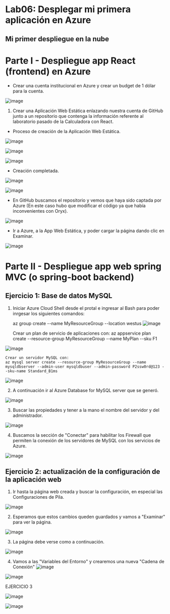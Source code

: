 # Lab06: Desplegar mi primera aplicación en Azure
## Mi primer despliegue en la nube

# Parte I - Despliegue app React (frontend) en Azure
- Crear una cuenta institucional en Azure y crear un budget de 1 dólar para la cuenta.

![image](https://github.com/RichiVilla/Lab06/assets/124943246/dda75663-648e-45d0-b2d0-af3300c88ac7)

1. Crear una Aplicación Web Estática enlazando nuestra cuenta de GitHub junto a un repositorio que contenga la información referente al laboratorio pasado de la Calculadora con React.

- Proceso de creación de la Aplicación Web Estática.

 ![image](https://github.com/RichiVilla/Lab06/assets/124943246/4e7492f2-1e06-4d01-af56-225e0f50f61c)

![image](https://github.com/RichiVilla/Lab06/assets/124943246/90f0d121-a149-4232-8a6f-a8a8f50b394e)

![image](https://github.com/RichiVilla/Lab06/assets/124943246/c6473925-85eb-4ec7-9dec-437781b136d2)


- Creación completada.

![image](https://github.com/RichiVilla/Lab06/assets/124943246/0adc8cf4-41d3-4d3f-a9b4-499793154533)

![image](https://github.com/RichiVilla/Lab06/assets/124943246/9d71e35c-6d07-4170-bc81-92fbe2ec17c5)


- En GitHub buscamos el repositorio y vemos que haya sido captada por Azure (En este caso hubo que modificar el código ya que había inconvenientes con Oryx).

![image](https://github.com/RichiVilla/Lab06/assets/124943246/f735cf9c-a1e3-4e58-a1ba-0739e0eaffab)


- Ir a Azure, a la App Web Estática, y poder cargar la página dando clic en Examinar.

 ![image](https://github.com/RichiVilla/Lab06/assets/124943246/702ff90f-a46e-4d87-8bb3-2dd668211ea3)


 
 
 


# Parte II - Despliegue app web spring MVC (o spring-boot backend)
## Ejercicio 1: Base de datos MySQL
1. Iniciar Azure Cloud Shell desde el protal e ingresar al Bash para poder inrgesar los siguientes comandos:

   az group create --name MyResourceGroup --location westus
![image](https://github.com/RichiVilla/Lab06/assets/124943246/717331b1-4984-460d-b275-2a81b44d15c6)

   Crear un plan de servicio de aplicaciones con:
   az appservice plan create --resource-group MyResourceGroup --name MyPlan --sku F1
   
![image](https://github.com/RichiVilla/Lab06/assets/124943246/89cd4f18-ced4-41a2-9691-244feb884b0b)

    Crear un servidor MySQL con: 
    az mysql server create --resource-group MyResourceGroup --name mysqldbserver --admin-user mysqldbuser --admin-password P2ssw0rd@123 --sku-name Standard_B1ms
    
![image](https://github.com/RichiVilla/Lab06/assets/124943246/55ef2e00-83ef-4200-9445-161053d78942)

2. A continuación ir al Azure Database for MySQL server que se generó.

![image](https://github.com/RichiVilla/Lab06/assets/124943246/611d11a6-f072-4f6c-ae6a-677f6b3709f0)

3. Buscar las propiedades y tener a la mano el nombre del servidor y del administrador.

 ![image](https://github.com/RichiVilla/Lab06/assets/124943246/c93ea939-9a5e-468e-90e9-00f697607cbe)

4. Buscamos la sección de "Conectar" para habilitar los Firewall que permiten la conexión de los servidores de MySQL con los servicios de Azure.

 ![image](https://github.com/RichiVilla/Lab06/assets/124943246/87d81d87-3234-4be3-8f3e-46f3d379794e)


## Ejercicio 2: actualización de la configuración de la aplicación web
1. Ir hasta la página web creada y buscar la configuración, en especial las Configuraciones de Pila.

 ![image](https://github.com/RichiVilla/Lab06/assets/124943246/640e0468-870f-4fc0-9a96-5b932a198361)

2. Esperamos que estos cambios queden guardados y vamos a "Examinar" para ver la página.

 ![image](https://github.com/RichiVilla/Lab06/assets/124943246/94ae2d97-aaf6-4455-b5c9-046c1a33bfbe)

3. La página debe verse como a continuación.

![image](https://github.com/RichiVilla/Lab06/assets/124943246/2128f7e4-63cb-4a64-82ea-3ffafbd87964)

 4. Vamos a las "Variables del Entorno" y crearemos una nueva "Cadena de Conexión"
![image](https://github.com/RichiVilla/Lab06/assets/124943246/26504d6b-4700-4328-ad45-f03b50e77b29)

 ![image](https://github.com/RichiVilla/Lab06/assets/124943246/524bd74f-0efa-45ed-b5bb-7a40580b5b59)


 

EJERCICIO 3
  
![image](https://github.com/RichiVilla/Lab06/assets/124943246/68bae4ea-3043-44be-9997-79fbc0fe5775)


![image](https://github.com/RichiVilla/Lab06/assets/124943246/c1cc070d-c533-46f4-a1c0-6b5a237e1887)

